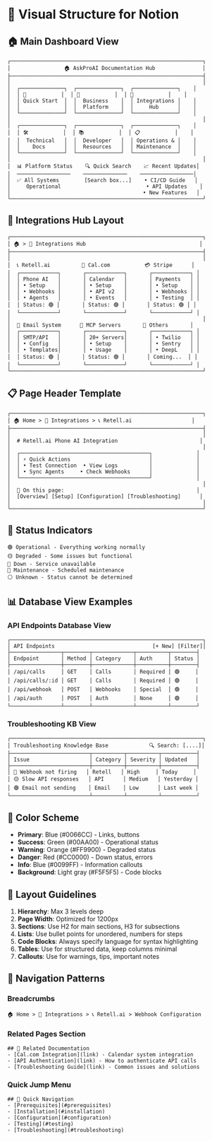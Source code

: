 # 🎨 Visual Structure for Notion

## 🏠 Main Dashboard View

```
┌─────────────────────────────────────────────────────────────┐
│                 🏠 AskProAI Documentation Hub               │
├─────────────────────────────────────────────────────────────┤
│                                                             │
│  ┌──────────────┐  ┌──────────────┐  ┌──────────────┐    │
│  │ 🚀           │  │ 💼           │  │ 🔌           │    │
│  │ Quick Start  │  │  Business    │  │ Integrations │    │
│  │              │  │  Platform    │  │     Hub      │    │
│  └──────────────┘  └──────────────┘  └──────────────┘    │
│                                                             │
│  ┌──────────────┐  ┌──────────────┐  ┌──────────────┐    │
│  │ 🛠️           │  │ 📚           │  │ 📋           │    │
│  │  Technical   │  │  Developer   │  │ Operations & │    │
│  │    Docs      │  │  Resources   │  │ Maintenance  │    │
│  └──────────────┘  └──────────────┘  └──────────────┘    │
│                                                             │
│  📊 Platform Status    🔍 Quick Search    📈 Recent Updates│
│  ─────────────────    ──────────────    ─────────────────│
│  ✅ All Systems        [Search box...]    • CI/CD Guide   │
│     Operational                           • API Updates    │
│                                          • New Features   │
└─────────────────────────────────────────────────────────────┘
```

## 🔌 Integrations Hub Layout

```
┌─────────────────────────────────────────────────────────────┐
│ 🏠 > 🔌 Integrations Hub                                    │
├─────────────────────────────────────────────────────────────┤
│                                                             │
│  📞 Retell.ai          📅 Cal.com           💳 Stripe      │
│  ┌────────────┐       ┌────────────┐       ┌────────────┐ │
│  │ Phone AI   │       │ Calendar   │       │ Payments   │ │
│  │ • Setup    │       │ • Setup    │       │ • Setup    │ │
│  │ • Webhooks │       │ • API v2   │       │ • Webhooks │ │
│  │ • Agents   │       │ • Events   │       │ • Testing  │ │
│  │ Status: 🟢 │       │ Status: 🟢 │       │ Status: 🟢 │ │
│  └────────────┘       └────────────┘       └────────────┘ │
│                                                             │
│  📧 Email System      🤖 MCP Servers       🔗 Others       │
│  ┌────────────┐       ┌────────────┐       ┌────────────┐ │
│  │ SMTP/API   │       │ 20+ Servers│       │ • Twilio   │ │
│  │ • Config   │       │ • Setup    │       │ • Sentry   │ │
│  │ • Templates│       │ • Usage    │       │ • DeepL    │ │
│  │ Status: 🟢 │       │ Status: 🟢 │       │ Coming...  │ │
│  └────────────┘       └────────────┘       └────────────┘ │
└─────────────────────────────────────────────────────────────┘
```

## 📋 Page Header Template

```
┌─────────────────────────────────────────────────────────────┐
│ 🏠 Home > 🔌 Integrations > 📞 Retell.ai                   │
├─────────────────────────────────────────────────────────────┤
│                                                             │
│  # Retell.ai Phone AI Integration                          │
│                                                             │
│  ┌─────────────────────────────────────────┐              │
│  │ ⚡ Quick Actions                         │              │
│  │ • Test Connection  • View Logs          │              │
│  │ • Sync Agents     • Check Webhooks      │              │
│  └─────────────────────────────────────────┘              │
│                                                             │
│  📍 On this page:                                          │
│  [Overview] [Setup] [Configuration] [Troubleshooting]      │
│                                                             │
└─────────────────────────────────────────────────────────────┘
```

## 🎯 Status Indicators

```
🟢 Operational - Everything working normally
🟡 Degraded - Some issues but functional
🔴 Down - Service unavailable
🔵 Maintenance - Scheduled maintenance
⚪ Unknown - Status cannot be determined
```

## 📊 Database View Examples

### API Endpoints Database View
```
┌─────────────────────────────────────────────────────────────┐
│ API Endpoints                               [+ New] [Filter]│
├────────────────┬────────┬─────────────┬──────────┬────────┤
│ Endpoint       │ Method │ Category    │ Auth     │ Status │
├────────────────┼────────┼─────────────┼──────────┼────────┤
│ /api/calls     │ GET    │ Calls       │ Required │ 🟢     │
│ /api/calls/:id │ GET    │ Calls       │ Required │ 🟢     │
│ /api/webhook   │ POST   │ Webhooks    │ Special  │ 🟢     │
│ /api/auth      │ POST   │ Auth        │ None     │ 🟢     │
└────────────────┴────────┴─────────────┴──────────┴────────┘
```

### Troubleshooting KB View
```
┌─────────────────────────────────────────────────────────────┐
│ Troubleshooting Knowledge Base             🔍 Search: [....]│
├─────────────────────────┬──────────┬──────────┬───────────┤
│ Issue                   │ Category │ Severity │ Updated   │
├─────────────────────────┼──────────┼──────────┼───────────┤
│ 🔴 Webhook not firing   │ Retell   │ High     │ Today     │
│ 🟡 Slow API responses   │ API      │ Medium   │ Yesterday │
│ 🟢 Email not sending    │ Email    │ Low      │ Last week │
└─────────────────────────┴──────────┴──────────┴───────────┘
```

## 🎨 Color Scheme

- **Primary**: Blue (#0066CC) - Links, buttons
- **Success**: Green (#00AA00) - Operational status
- **Warning**: Orange (#FF9900) - Degraded status
- **Danger**: Red (#CC0000) - Down status, errors
- **Info**: Blue (#0099FF) - Information callouts
- **Background**: Light gray (#F5F5F5) - Code blocks

## 📐 Layout Guidelines

1. **Hierarchy**: Max 3 levels deep
2. **Page Width**: Optimized for 1200px
3. **Sections**: Use H2 for main sections, H3 for subsections
4. **Lists**: Use bullet points for unordered, numbers for steps
5. **Code Blocks**: Always specify language for syntax highlighting
6. **Tables**: Use for structured data, keep columns minimal
7. **Callouts**: Use for warnings, tips, important notes

## 🔗 Navigation Patterns

### Breadcrumbs
```
🏠 Home > 🔌 Integrations > 📞 Retell.ai > Webhook Configuration
```

### Related Pages Section
```
## 🔗 Related Documentation
- [Cal.com Integration](link) - Calendar system integration
- [API Authentication](link) - How to authenticate API calls
- [Troubleshooting Guide](link) - Common issues and solutions
```

### Quick Jump Menu
```
## 📍 Quick Navigation
- [Prerequisites](#prerequisites)
- [Installation](#installation)
- [Configuration](#configuration)
- [Testing](#testing)
- [Troubleshooting](#troubleshooting)
```